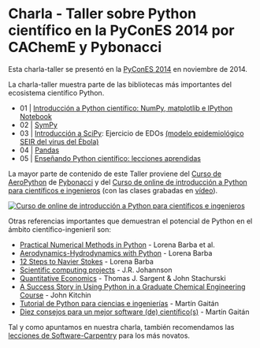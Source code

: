 Charla - Taller sobre Python científico en la PyConES 2014 por CAChemE y Pybonacci
==================================================================================

Esta charla-taller se presentó en la [PyConES 2014](http://2014.es.pycon.org/) en noviembre de 2014.

La charla-taller muestra parte de las bibliotecas más importantes del ecosistema científico Python.

* 01 | [Introducción a Python científico: NumPy, matplotlib e IPython Notebook](http://nbviewer.ipython.org/github/Python-en-ciencia/Python-cientifico/blob/master/PythonCientifico-201411-PyConEs-CachemePybonacci/01_IPython-NumPy-matplotlib.ipynb)
* 02 | [SymPy](http://nbviewer.ipython.org/github/Python-en-ciencia/Python-cientifico/blob/master/PythonCientifico-201411-PyConEs-CachemePybonacci/02-Introduccion-SimPy.ipynb)
* 03 | [Introducción a SciPy](http://nbviewer.ipython.org/github/Python-en-ciencia/Python-cientifico/blob/master/PythonCientifico-201411-PyConEs-CachemePybonacci/03-Intro-SciPy.ipynb): Ejercicio de EDOs [(modelo epidemiológico SEIR del virus del Ébola)](http://nbviewer.ipython.org/github/Python-en-ciencia/Python-cientifico/blob/master/PythonCientifico-201411-PyConEs-CachemePybonacci/03-Scipy-ejercicio-ODEs-ebola.ipynb)
* 04 | [Pandas](http://nbviewer.ipython.org/github/Python-en-ciencia/Python-cientifico/blob/master/PythonCientifico-201411-PyConEs-CachemePybonacci/Pandas_PyConES_201411.ipynb)
* 05 | [Enseñando Python científico: lecciones aprendidas](http://www.slideshare.net/CAChemE/python-en-ingenieria-lecciones-aprendidas)

La mayor parte de contenido de este Taller proviene del [Curso de AeroPython](https://github.com/AeroPython/Curso_AeroPython) de [Pybonacci](http://pybonacci.og) y del [Curso de online de introducción a Python para científicos e ingenieros](http://cacheme.org/curso-online-python-cientifico-ingenieros/) (con las clases grabadas en [vídeo](https://www.youtube.com/playlist?list=PLGBbVX_WvN7bMwYe7wWV5TZt1a58jTggB)).

[![Curso de online de introducción a Python para científicos e ingenieros](http://img.youtube.com/vi/ox09Jko1ErM/0.jpg)](http://www.youtube.com/watch?v=ox09Jko1ErM&list=PLGBbVX_WvN7bMwYe7wWV5TZt1a58jTggB)


Otras referencias importantes que demuestran el potencial de Python en el ámbito científico-ingenieril son:

* [Practical Numerical Methods in Python](https://github.com/numerical-mooc/numerical-mooc#practical-numerical-methods-in-python) - Lorena Barba et al.
* [Aerodynamics-Hydrodynamics with Python](https://github.com/barbagroup/AeroPython) - Lorena Barba
* [12 Steps to Navier Stokes](https://github.com/barbagroup/CFDPython) - Lorena Barba
* [Scientific computing projects](http://jrjohansson.github.io/) - J.R. Johannson
* [Quantitative Economics](http://quant-econ.net/py/index.html) - Thomas J. Sargent & John Stachurski
* [A Success Story in Using Python in a Graduate Chemical Engineering Course](https://www.youtube.com/watch?v=IsSMs-4GlT8) - John Kitchin
* [Tutorial de Python para ciencias e ingenierías](https://github.com/mgaitan/curso-python-cientifico#tutorial-de-python-para-ciencias-e-ingenier%C3%ADas) - Martín Gaitán
* [Diez consejos para un mejor software (de) científico(s)](https://github.com/mgaitan/10consejos) - Martín Gaitán


Tal y como apuntamos en nuestra charla, también recomendamos las [lecciones de Software-Carpentry](http://software-carpentry.org/lessons.html) para los más novatos.

